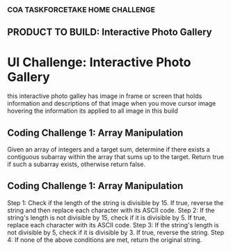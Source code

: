 ### COA TASKFORCETAKE HOME CHALLENGE
## PRODUCT TO BUILD: Interactive Photo Gallery
#  UI Challenge: Interactive Photo Gallery
 this interactive photo galley has image in frame or screen that holds information and descriptions of that image
 when you move cursor image hovering the information its applied to all image in this build

##  Coding Challenge 1: Array Manipulation
Given an array of integers and a target sum, determine if there exists a contiguous subarray within the array that sums up to the target. Return true if such a subarray exists, otherwise return false.

##  Coding Challenge 1: Array Manipulation

Step 1: Check if the length of the string is divisible by 15. If true, reverse the string and then replace each character with its ASCII code.
Step 2: If the string's length is not divisible by 15, check if it is divisible by 5. If true, replace each character with its ASCII code.
Step 3: If the string's length is not divisible by 5, check if it is divisible by 3. If true, reverse the string.
Step 4: If none of the above conditions are met, return the original string.
